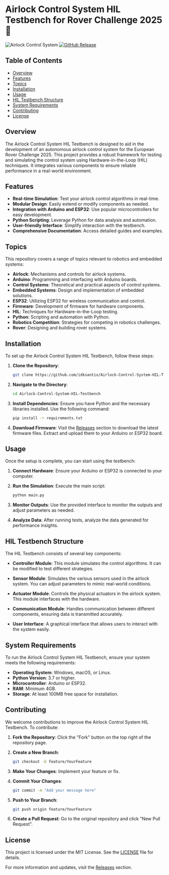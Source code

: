 # Airlock Control System HIL Testbench for Rover Challenge 2025 🚀

![Airlock Control System](https://img.shields.io/badge/Release-Download%20Now-blue.svg) [![GitHub Release](https://img.shields.io/github/release/idksantix/Airlock-Control-System-HIL-Testbench.svg)](https://github.com/idksantix/Airlock-Control-System-HIL-Testbench/releases)

## Table of Contents

- [Overview](#overview)
- [Features](#features)
- [Topics](#topics)
- [Installation](#installation)
- [Usage](#usage)
- [HIL Testbench Structure](#hil-testbench-structure)
- [System Requirements](#system-requirements)
- [Contributing](#contributing)
- [License](#license)

## Overview

The Airlock Control System HIL Testbench is designed to aid in the development of an autonomous airlock control system for the European Rover Challenge 2025. This project provides a robust framework for testing and simulating the control system using Hardware-in-the-Loop (HIL) techniques. It integrates various components to ensure reliable performance in a real-world environment.

## Features

- **Real-time Simulation**: Test your airlock control algorithms in real-time.
- **Modular Design**: Easily extend or modify components as needed.
- **Integration with Arduino and ESP32**: Use popular microcontrollers for easy development.
- **Python Scripting**: Leverage Python for data analysis and automation.
- **User-friendly Interface**: Simplify interaction with the testbench.
- **Comprehensive Documentation**: Access detailed guides and examples.

## Topics

This repository covers a range of topics relevant to robotics and embedded systems:

- **Airlock**: Mechanisms and controls for airlock systems.
- **Arduino**: Programming and interfacing with Arduino boards.
- **Control Systems**: Theoretical and practical aspects of control systems.
- **Embedded Systems**: Design and implementation of embedded solutions.
- **ESP32**: Utilizing ESP32 for wireless communication and control.
- **Firmware**: Development of firmware for hardware components.
- **HIL**: Techniques for Hardware-in-the-Loop testing.
- **Python**: Scripting and automation with Python.
- **Robotics Competition**: Strategies for competing in robotics challenges.
- **Rover**: Designing and building rover systems.

## Installation

To set up the Airlock Control System HIL Testbench, follow these steps:

1. **Clone the Repository**: 
   ```bash
   git clone https://github.com/idksantix/Airlock-Control-System-HIL-Testbench.git
   ```

2. **Navigate to the Directory**:
   ```bash
   cd Airlock-Control-System-HIL-Testbench
   ```

3. **Install Dependencies**: 
   Ensure you have Python and the necessary libraries installed. Use the following command:
   ```bash
   pip install -r requirements.txt
   ```

4. **Download Firmware**: Visit the [Releases](https://github.com/idksantix/Airlock-Control-System-HIL-Testbench/releases) section to download the latest firmware files. Extract and upload them to your Arduino or ESP32 board.

## Usage

Once the setup is complete, you can start using the testbench:

1. **Connect Hardware**: Ensure your Arduino or ESP32 is connected to your computer.

2. **Run the Simulation**:
   Execute the main script:
   ```bash
   python main.py
   ```

3. **Monitor Outputs**: Use the provided interface to monitor the outputs and adjust parameters as needed.

4. **Analyze Data**: After running tests, analyze the data generated for performance insights.

## HIL Testbench Structure

The HIL Testbench consists of several key components:

- **Controller Module**: This module simulates the control algorithms. It can be modified to test different strategies.

- **Sensor Module**: Simulates the various sensors used in the airlock system. You can adjust parameters to mimic real-world conditions.

- **Actuator Module**: Controls the physical actuators in the airlock system. This module interfaces with the hardware.

- **Communication Module**: Handles communication between different components, ensuring data is transmitted accurately.

- **User Interface**: A graphical interface that allows users to interact with the system easily.

## System Requirements

To run the Airlock Control System HIL Testbench, ensure your system meets the following requirements:

- **Operating System**: Windows, macOS, or Linux.
- **Python Version**: 3.7 or higher.
- **Microcontroller**: Arduino or ESP32.
- **RAM**: Minimum 4GB.
- **Storage**: At least 100MB free space for installation.

## Contributing

We welcome contributions to improve the Airlock Control System HIL Testbench. To contribute:

1. **Fork the Repository**: Click the "Fork" button on the top right of the repository page.

2. **Create a New Branch**: 
   ```bash
   git checkout -b feature/YourFeature
   ```

3. **Make Your Changes**: Implement your feature or fix.

4. **Commit Your Changes**: 
   ```bash
   git commit -m "Add your message here"
   ```

5. **Push to Your Branch**: 
   ```bash
   git push origin feature/YourFeature
   ```

6. **Create a Pull Request**: Go to the original repository and click "New Pull Request".

## License

This project is licensed under the MIT License. See the [LICENSE](LICENSE) file for details.

For more information and updates, visit the [Releases](https://github.com/idksantix/Airlock-Control-System-HIL-Testbench/releases) section.